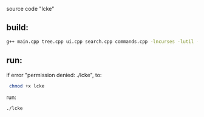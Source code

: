 source code "lcke"

## build:

```bash
g++ main.cpp tree.cpp ui.cpp search.cpp commands.cpp -lncurses -lutil -o lcke
```

## run:

if error "permission denied: ./lcke", to:
```bash
 chmod +x lcke
```

run:
```bash
./lcke
```
